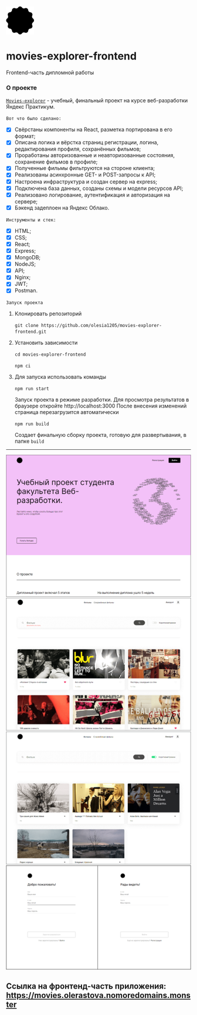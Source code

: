 [![LOGO](src/images/logo__main-1.svg)](https://movies.olerastova.nomoredomains.monster "Я ♥ ЯНДЕКС ПРАКТИКУМ!")
# movies-explorer-frontend
Frontend-часть дипломной работы

### О проекте

[`Movies-explorer`](https://movies.olerastova.nomoredomains.monster) - учебный, финальный проект на курсе веб-разработки Яндекс Практикум.

 `Вот что было сделано:`

- [x] Свёрстаны компоненты на React, разметка портирована в его формат;
- [x] Описана логика и вёрстка страниц регистрации, логина, редактирования профиля, сохранённых фильмов;
- [x] Проработаны авторизованные и неавторизованные состояния, сохранение фильмов в профиле;
- [x] Полученные фильмы фильтруются на стороне клиента;
- [x] Реализованы асинхронные GET- и POST-запросы к API;
- [x] Настроена инфраструктура и создан сервер на express;
- [x] Подключена база данных, созданы схемы и модели ресурсов API;
- [x] Реализовано логирование, аутентификация и авторизация на сервере;
- [x] Бэкенд задеплоен на Яндекс Облако.

`Инструменты и стек:`

- [x] HTML;
- [x] CSS;
- [x] React;
- [x] Express;
- [x] MongoDB;
- [x] NodeJS;
- [x] API;
- [x] Nginx;
- [x] JWT;
- [x] Postman.

 `Запуск проекта`

1. Клонировать репозиторий

    `git clone https://github.com/olesia1205/movies-explorer-frontend.git`

2. Установить зависимости

    `cd movies-explorer-frontend`

    `npm ci`

3. Для запуска использовать команды

    `npm run start`

    Запуск проекта в режиме разработки.
    Для просмотра результатов в браузере откройте http://localhost:3000
    После внесения изменений страница перезагрузится автоматически

    `npm run build`

    Создает финальную сборку проекта, готовую для развертывания, в папке `build`

***

![screenshot](src/images/1.png)
![screenshot](src/images/2.png)
![screenshot](src/images/3.png)
![screenshot](src/images/4.png)

## Ссылка на фронтенд-часть приложения: https://movies.olerastova.nomoredomains.monster
